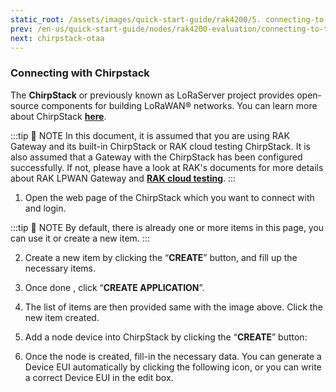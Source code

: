 ```yaml
---
static_root: /assets/images/quick-start-guide/rak4200/5. connecting-to-chirpstack
prev: /en-us/quick-start-guide/nodes/rak4200-evaluation/connecting-to-ttn/ttn-abp.html
next: chirpstack-otaa
---
```


### Connecting with Chirpstack

The **ChirpStack** or previously known as LoRaServer project provides open-source components for building LoRaWAN® networks. You can learn more about ChirpStack [**here**](https://www.chirpstack.io/).

:::tip 📝 NOTE
In this document, it is assumed that you are using RAK Gateway and its built-in ChirpStack or RAK cloud testing ChirpStack. It is also assumed that a Gateway with the ChirpStack has been configured successfully. If not, please have a look at RAK's documents for more details about RAK LPWAN Gateway and [**RAK cloud testing**](https://forum.rakwireless.com/t/rak-free-cloud-loraserver-for-testing/344).
:::

1. Open the web page of the ChirpStack which you want to connect with and login.
   <rk-img
     :src="`${$frontmatter.static_root}/wgk31ykcgwp2gbzicmut.png`"
     width="100%"
     figure-number="1"
     caption="Chirpstack Default Window"
   />

:::tip 📝 NOTE
By default, there is already one or more items in this page, you can use it or create a new item.
:::

2. Create a new item by clicking the “**CREATE**” button, and fill up the necessary items.
   <rk-img
     :src="`${$frontmatter.static_root}/l8na6pcdsvjl0lrqznyr.png`"
     width="100%"
     figure-number="2"
     caption="Chirpstack Creating Application"
   />

3. Once done , click “**CREATE APPLICATION**”.
   <rk-img
     :src="`${$frontmatter.static_root}/zcxqc0pe6vquherzw521.png`"
     width="100%"
     figure-number="3"
     caption="Chirpstack Applications Available"
   />

4. The list of items are then provided same with the image above. Click the new item created.
   <rk-img
     :src="`${$frontmatter.static_root}/r2ikjxdaluvfxbqhaccc.png`"
     width="100%"
     figure-number="4"
     caption=" Applications Page in Chirpstack"
   />

5. Add a node device into ChirpStack by clicking the “**CREATE**” button:
   <rk-img
     :src="`${$frontmatter.static_root}/sdrlazcgfseimitslo6u.png`"
     width="100%"
     figure-number="5"
     caption="Chirpstack Adding Node into the  RAK4200 LPWAN Evaluation Board "
   />

6. Once the node is created, fill-in the necessary data. You can generate a Device EUI automatically by clicking the following icon, or you can write a correct Device EUI in the edit box.
   <rk-img
     :src="`${$frontmatter.static_root}/bx0hvot72klwrnznnbig.png`"
     width="100%"
     figure-number="6"
     caption="Chirpstack Adding Parameters in the Node"
   />
